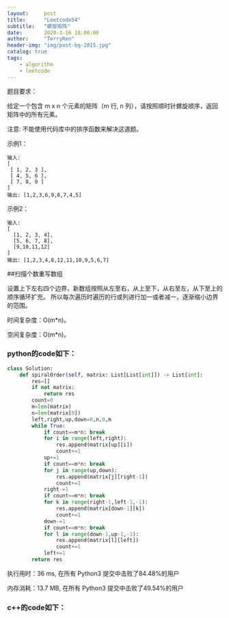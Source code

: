 ```yaml
---
layout:     post
title:      "Leetcode54"
subtitle:   "螺旋矩阵"
date:       2020-3-16 18:00:00
author:     "TerryRen"
header-img: "img/post-bg-2015.jpg"
catalog: true
tags:
    - algorithm
    - leetcode
---
```

题目要求：

给定一个包含 m x n 个元素的矩阵（m 行, n 列），请按照顺时针螺旋顺序，返回矩阵中的所有元素。

注意:
不能使用代码库中的排序函数来解决这道题。


示例1：
```
输入:
[
 [ 1, 2, 3 ],
 [ 4, 5, 6 ],
 [ 7, 8, 9 ]
]
输出: [1,2,3,6,9,8,7,4,5]
```
示例2：
```
输入:
[
  [1, 2, 3, 4],
  [5, 6, 7, 8],
  [9,10,11,12]
]
输出: [1,2,3,4,8,12,11,10,9,5,6,7]
```

##扫描个数重写数组

设置上下左右四个边界，新数组按照从左至右，从上至下，从右至左，从下至上的顺序循环扩充。
所以每次遍历时遍历的行或列进行加一或者减一，逐渐缩小边界的范围。

时间复杂度：O(m*n)。


空间复杂度：O(m*n)。


### python的code如下：


```python
class Solution:
    def spiralOrder(self, matrix: List[List[int]]) -> List[int]:
        res=[]
        if not matrix:
            return res
        count=0
        m=len(matrix)
        n=len(matrix[0])
        left,right,up,down=0,n,0,m
        while True:
            if count==m*n: break
            for i in range(left,right):
                res.append(matrix[up][i])         
                count+=1
            up+=1
            if count==m*n: break
            for j in range(up,down):
                res.append(matrix[j][right-1])
                count+=1
            right-=1
            if count==m*n: break
            for k in range(right-1,left-1,-1):
                res.append(matrix[down-1][k])
                count+=1
            down-=1
            if count==m*n: break
            for l in range(down-1,up-1,-1):
                res.append(matrix[l][left])
                count+=1
            left+=1
        return res
```

执行用时：36 ms, 在所有 Python3 提交中击败了84.48%的用户

内存消耗：13.7 MB, 在所有 Python3 提交中击败了49.54%的用户

### c++的code如下：

```c

```

